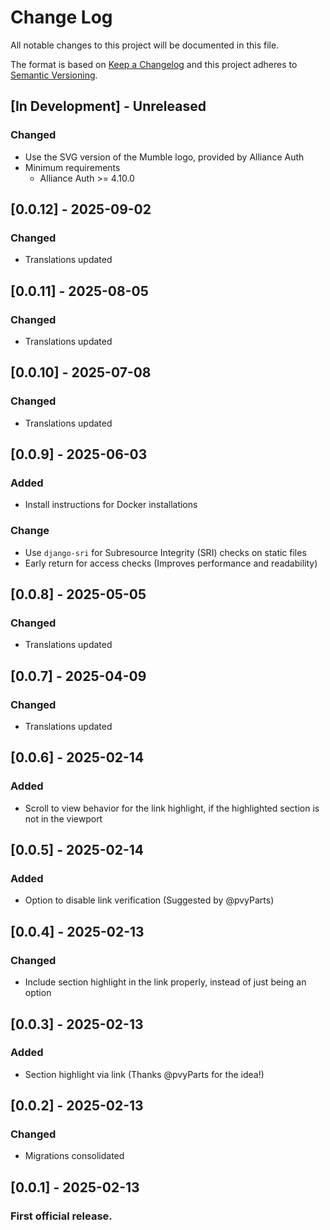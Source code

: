 # Change Log

All notable changes to this project will be documented in this file.

The format is based on [Keep a Changelog](http://keepachangelog.com/)
and this project adheres to [Semantic Versioning](http://semver.org/).

<!--
GitHub MD Syntax:
https://docs.github.com/en/get-started/writing-on-github/getting-started-with-writing-and-formatting-on-github/basic-writing-and-formatting-syntax

Highlighting:
https://docs.github.com/assets/cb-41128/mw-1440/images/help/writing/alerts-rendered.webp

> [!NOTE]
> Highlights information that users should take into account, even when skimming.

> [!TIP]
> Optional information to help a user be more successful.

> [!IMPORTANT]
> Crucial information necessary for users to succeed.

> [!WARNING]
> Urgent info that needs immediate user attention to avoid problems.

> [!CAUTION]
> Advised about risks or negative outcomes of certain actions.
-->

## [In Development] - Unreleased

<!--
Section Order:

### Added
### Fixed
### Changed
### Deprecated
### Removed
### Security
-->

### Changed

- Use the SVG version of the Mumble logo, provided by Alliance Auth
- Minimum requirements
  - Alliance Auth >= 4.10.0

## [0.0.12] - 2025-09-02

### Changed

- Translations updated

## [0.0.11] - 2025-08-05

### Changed

- Translations updated

## [0.0.10] - 2025-07-08

### Changed

- Translations updated

## [0.0.9] - 2025-06-03

### Added

- Install instructions for Docker installations

### Change

- Use `django-sri` for Subresource Integrity (SRI) checks on static files
- Early return for access checks (Improves performance and readability)

## [0.0.8] - 2025-05-05

### Changed

- Translations updated

## [0.0.7] - 2025-04-09

### Changed

- Translations updated

## [0.0.6] - 2025-02-14

### Added

- Scroll to view behavior for the link highlight, if the highlighted section is not in the viewport

## [0.0.5] - 2025-02-14

### Added

- Option to disable link verification (Suggested by @pvyParts)

## [0.0.4] - 2025-02-13

### Changed

- Include section highlight in the link properly, instead of just being an option

## [0.0.3] - 2025-02-13

### Added

- Section highlight via link (Thanks @pvyParts for the idea!)

## [0.0.2] - 2025-02-13

### Changed

- Migrations consolidated

## [0.0.1] - 2025-02-13

### First official release.
